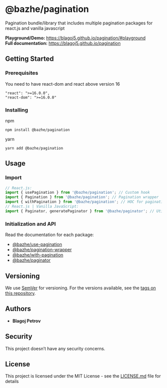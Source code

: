 # @bazhe/pagination

Pagination bundle/library that includes multiple pagination packages for react.js and vanilla javascript

**Playground/Demo:** https://blagoj5.github.io/pagination/#playground  
**Full documentation:** https://blagoj5.github.io/pagination

## Getting Started

### Prerequisites

You need to have react-dom and react above version 16

```
"react": ">=16.0.0",
"react-dom": ">=16.0.0"
```

### Installing

npm

```
npm install @bazhe/pagination
```

yarn

```
yarn add @bazhe/pagination
```

## Usage

### Import

```js
// React.js:
import { usePagination } from '@bazhe/pagination'; // Custom hook
import { Pagination } from '@bazhe/pagination'; // Pagination wrapper
import { withPagination } from '@bazhe/pagination'; // HOC for pagination
// React.js | Vanilla JavaScript:
import { Paginator, generatePaginator } from '@bazhe/paginator'; // Utilities for pagination
```

### Initialization and API

Read the documentation for each package:

- [@bazhe/use-pagination](https://www.npmjs.com/package/@bazhe/use-pagination)
- [@bazhe/pagination-wrapper](https://www.npmjs.com/package/@bazhe/pagination-wrapper)
- [@bazhe/with-pagination](https://www.npmjs.com/package/@bazhe/with-pagination)
- [@bazhe/paginator](https://www.npmjs.com/package/@bazhe/paginator)

## Versioning

We use [SemVer](http://semver.org/) for versioning. For the versions available, see the [tags on this repository](https://github.com/your/project/tags).

## Authors

- **Blagoj Petrov**

## Security

This project doesn’t have any security concerns.

## License

This project is licensed under the MIT License - see the [LICENSE.md](LICENSE.md) file for details
